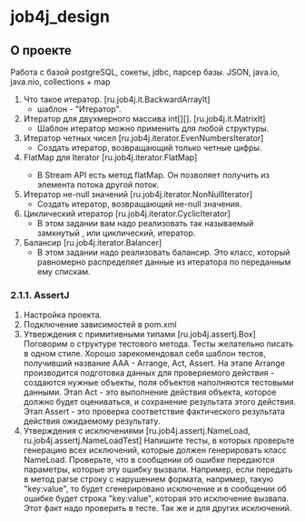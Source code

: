 # job4j_design

## О проекте

Работа с базой postgreSQL, сокеты, jdbc, парсер базы.
JSON, java.io, java.nio, collections + map

1. Что такое итератор. [ru.job4j.it.BackwardArrayIt]
    - шаблон - "Итератор".
2. Итератор для двухмерного массива int[][]. [ru.job4j.it.MatrixIt]
    - Шаблон итератор можно применить для любой структуры.
3. Итератор четных чисел   [ru.job4j.iterator.EvenNumbersIterator]
    - Создать итератор, возвращающий только четные цифры.
4. FlatMap для Iterator<Iterator>   [ru.job4j.iterator.FlatMap]
    - В Stream API есть метод flatMap. Он позволяет получить из элемента потока другой поток.
5. Итератор не-null значений [ru.job4j.iterator.NonNullIterator]
    - Создать итератор, возвращающий не-null значения.
6. Циклический итератор [ru.job4j.iterator.CyclicIterator]
    - В этом задании вам надо реализовать так называемый замкнутый , или циклический, итератор.
7. Балансир [ru.job4j.iterator.Balancer]
    - В этом задании надо реализовать балансир. Это класс, который равномерно распределяет данные из итератора по
      переданным ему спискам.

### 2.1.1. AssertJ

1. Настройка проекта.
2. Подключение зависимостей в pom.xml
3. Утверждения с примитивными типами [ru.job4j.assertj.Box]
   Поговорим о структуре тестового метода. Тесты желательно писать в одном стиле. Хорошо зарекомендовал себя шаблон
   тестов, получивший название AAA - Arrange, Act, Assert.
   На этапе Arrange производится подготовка данных для проверяемого действия - создаются нужные объекты, поля
   объектов наполняются тестовыми данными.
   Этап Act - это выполнение действия объекта, которое должно будет оцениваться, и сохранение результата этого
   действия.
   Этап Assert - это проверка соответствие фактического результата действия ожидаемому результату.
4. Утверждения с исключениями [ru.job4j.assertj.NameLoad, ru.job4j.assertj.NameLoadTest]
   Напишите тесты, в которых проверьте генерацию всех исключений, которые должен генерировать класс NameLoad. Проверьте,
   что в сообщении об ошибке передаются параметры, которые эту ошибку вызвали. Например, если передать в метод parse
   строку с нарушением формата, например, такую  "key:value", то будет сгенерировано исключение и в сообщении об ошибке
   будет строка "key:value", которая это исключение вызвала. Этот факт надо проверить в тесте. Так же и для других
   исключений.
